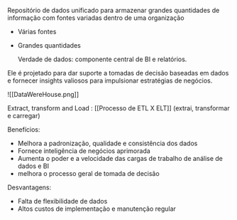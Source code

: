 Repositório de dados unificado para armazenar grandes quantidades de informação com fontes variadas dentro de uma organização
- Várias fontes
- Grandes quantidades

	Verdade de dados: componente central de BI e relatórios. 

Ele é projetado para dar suporte a tomadas de decisão baseadas em dados e fornecer insights valiosos para impulsionar estratégias de negócios.

![[DataWereHouse.png]]

Extract, transform and Load : [[Processo de ETL X ELT]] (extrai, transformar e carregar)

Benefícios:
- Melhora a padronização, qualidade e consistência dos dados
- Fornece inteligência de negócios aprimorada
- Aumenta o poder e a velocidade das cargas de trabalho de análise de dados e BI
- melhora o processo geral de tomada de decisão

Desvantagens:
- Falta de flexibilidade de dados 
- Altos custos de implementação e manutenção regular